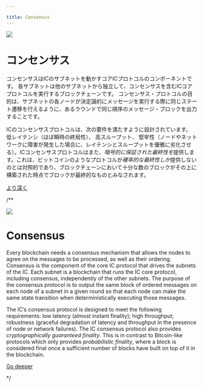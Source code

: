 ```yaml
---

title: Consensus
---
```

![](/img/how-it-works/consensus.webp)

# コンセンサス

コンセンサスはICのサブネットを動かすコアICプロトコルのコンポーネントです。
各サブネットは他のサブネットから独立して、コンセンサスを含むICコアプロトコルを実行するブロックチェーンです。
コンセンサス・プロトコルの目的は、サブネットの各ノードが決定論的にメッセージを実行する際に同じステート遷移を行えるように、あるラウンドで同じ順序のメッセージ・ブロックを出力することです。

ICのコンセンサスプロトコルは、次の要件を満たすように設計されています。
低レイテンシ（ほぼ瞬時の終局性）、
高スループット、
堅牢性（ノードやネットワークに障害が発生した場合に、レイテンシとスループットを優雅に劣化させる）。ICコンセンサスプロトコルはまた、*暗号的に保証された最終性を*提供します。これは、ビットコインのようなプロトコルが*確率的な最終性しか*提供しないのとは対照的であり、ブロックチェーンにおいて十分な数のブロックがその上に構築された時点でブロックが最終的なものとみなされます。

[より深く](/how-it-works/consensus/)

/**


![](/img/how-it-works/consensus.webp)

# Consensus

Every blockchain needs a consensus mechanism that allows the nodes to agree on the messages to be processed, as well as their ordering.
Consensus is the component of the core IC protocol that drives the subnets of the IC.
Each subnet is a blockchain that runs the IC core protocol, including consensus, independently of the other subnets.
The purpose of the consensus protocol is to output the same block of ordered messages on each node of a subnet in a given round so that each node can make the same state transition when deterministically executing those messages.

The IC’s consensus protocol is designed to meet the following requirements:
low latency (almost instant finality);
high throughput;
robustness (graceful degradation of latency and throughput in the presence of node or network failures). The IC consensus protocol also provides *cryptographically guaranteed finality*. This is in contrast to Bitcoin-like protocols which only provides *probabilistic finality*, where a block is considered final once a sufficient number of blocks have built on top of it in the blockchain.

[Go deeper](/how-it-works/consensus/)

*/